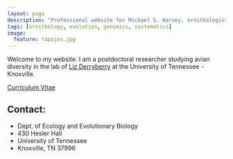 ```yaml
---
layout: page
description: "Professional website for Michael G. Harvey, ornithologist and evolutionary biologist."
tags: [ornithology, evolution, genomics, systematics]
image:
  feature: tapajos.jpg
---
```


Welcome to my website. I am a postdoctoral researcher studying avian diversity in the lab of <a href="https://derryberrylab.wordpress.com/people/" target="_blank">Liz Derryberry</a> at the University of Tennessee - Knoxville.

<div markdown="0"><a href="http://mgharvey.github.io/docs/Harvey_CV_5.16.18.pdf" class="btn">Curriculum Vitae</a></div>

## Contact:

* Dept. of Ecology and Evolutionary Biology
* 430 Hesler Hall
* University of Tennessee
* Knoxville, TN 37996
